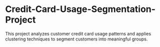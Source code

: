 # Credit-Card-Usage-Segmentation-Project
This project analyzes customer credit card usage patterns and applies clustering techniques to segment customers into meaningful groups.
